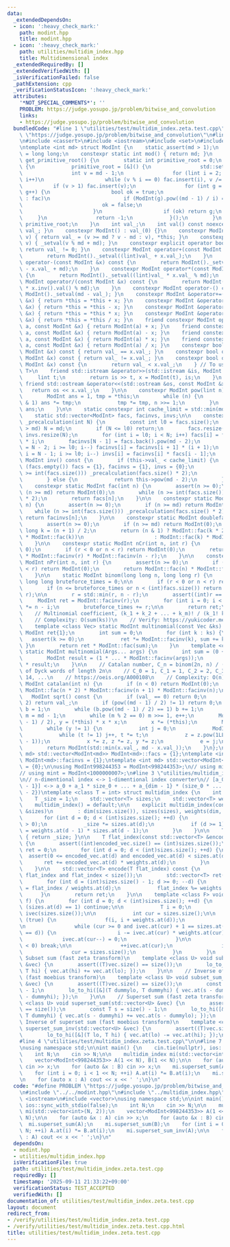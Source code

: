 ```yaml
---
data:
  _extendedDependsOn:
  - icon: ':heavy_check_mark:'
    path: modint.hpp
    title: modint.hpp
  - icon: ':heavy_check_mark:'
    path: utilities/multidim_index.hpp
    title: Multidimensional index
  _extendedRequiredBy: []
  _extendedVerifiedWith: []
  _isVerificationFailed: false
  _pathExtension: cpp
  _verificationStatusIcon: ':heavy_check_mark:'
  attributes:
    '*NOT_SPECIAL_COMMENTS*': ''
    PROBLEM: https://judge.yosupo.jp/problem/bitwise_and_convolution
    links:
    - https://judge.yosupo.jp/problem/bitwise_and_convolution
  bundledCode: "#line 1 \"utilities/test/multidim_index.zeta.test.cpp\"\n#define PROBLEM\
    \ \"https://judge.yosupo.jp/problem/bitwise_and_convolution\"\n#line 2 \"modint.hpp\"\
    \n#include <cassert>\n#include <iostream>\n#include <set>\n#include <vector>\n\
    \ntemplate <int md> struct ModInt {\n    static_assert(md > 1);\n    using lint\
    \ = long long;\n    constexpr static int mod() { return md; }\n    static int\
    \ get_primitive_root() {\n        static int primitive_root = 0;\n        if (!primitive_root)\
    \ {\n            primitive_root = [&]() {\n                std::set<int> fac;\n\
    \                int v = md - 1;\n                for (lint i = 2; i * i <= v;\
    \ i++)\n                    while (v % i == 0) fac.insert(i), v /= i;\n      \
    \          if (v > 1) fac.insert(v);\n                for (int g = 1; g < md;\
    \ g++) {\n                    bool ok = true;\n                    for (auto i\
    \ : fac)\n                        if (ModInt(g).pow((md - 1) / i) == 1) {\n  \
    \                          ok = false;\n                            break;\n \
    \                       }\n                    if (ok) return g;\n           \
    \     }\n                return -1;\n            }();\n        }\n        return\
    \ primitive_root;\n    }\n    int val_;\n    int val() const noexcept { return\
    \ val_; }\n    constexpr ModInt() : val_(0) {}\n    constexpr ModInt &_setval(lint\
    \ v) { return val_ = (v >= md ? v - md : v), *this; }\n    constexpr ModInt(lint\
    \ v) { _setval(v % md + md); }\n    constexpr explicit operator bool() const {\
    \ return val_ != 0; }\n    constexpr ModInt operator+(const ModInt &x) const {\n\
    \        return ModInt()._setval((lint)val_ + x.val_);\n    }\n    constexpr ModInt\
    \ operator-(const ModInt &x) const {\n        return ModInt()._setval((lint)val_\
    \ - x.val_ + md);\n    }\n    constexpr ModInt operator*(const ModInt &x) const\
    \ {\n        return ModInt()._setval((lint)val_ * x.val_ % md);\n    }\n    constexpr\
    \ ModInt operator/(const ModInt &x) const {\n        return ModInt()._setval((lint)val_\
    \ * x.inv().val() % md);\n    }\n    constexpr ModInt operator-() const { return\
    \ ModInt()._setval(md - val_); }\n    constexpr ModInt &operator+=(const ModInt\
    \ &x) { return *this = *this + x; }\n    constexpr ModInt &operator-=(const ModInt\
    \ &x) { return *this = *this - x; }\n    constexpr ModInt &operator*=(const ModInt\
    \ &x) { return *this = *this * x; }\n    constexpr ModInt &operator/=(const ModInt\
    \ &x) { return *this = *this / x; }\n    friend constexpr ModInt operator+(lint\
    \ a, const ModInt &x) { return ModInt(a) + x; }\n    friend constexpr ModInt operator-(lint\
    \ a, const ModInt &x) { return ModInt(a) - x; }\n    friend constexpr ModInt operator*(lint\
    \ a, const ModInt &x) { return ModInt(a) * x; }\n    friend constexpr ModInt operator/(lint\
    \ a, const ModInt &x) { return ModInt(a) / x; }\n    constexpr bool operator==(const\
    \ ModInt &x) const { return val_ == x.val_; }\n    constexpr bool operator!=(const\
    \ ModInt &x) const { return val_ != x.val_; }\n    constexpr bool operator<(const\
    \ ModInt &x) const {\n        return val_ < x.val_;\n    } // To use std::map<ModInt,\
    \ T>\n    friend std::istream &operator>>(std::istream &is, ModInt &x) {\n   \
    \     lint t;\n        return is >> t, x = ModInt(t), is;\n    }\n    constexpr\
    \ friend std::ostream &operator<<(std::ostream &os, const ModInt &x) {\n     \
    \   return os << x.val_;\n    }\n\n    constexpr ModInt pow(lint n) const {\n\
    \        ModInt ans = 1, tmp = *this;\n        while (n) {\n            if (n\
    \ & 1) ans *= tmp;\n            tmp *= tmp, n >>= 1;\n        }\n        return\
    \ ans;\n    }\n\n    static constexpr int cache_limit = std::min(md, 1 << 21);\n\
    \    static std::vector<ModInt> facs, facinvs, invs;\n\n    constexpr static void\
    \ _precalculation(int N) {\n        const int l0 = facs.size();\n        if (N\
    \ > md) N = md;\n        if (N <= l0) return;\n        facs.resize(N), facinvs.resize(N),\
    \ invs.resize(N);\n        for (int i = l0; i < N; i++) facs[i] = facs[i - 1]\
    \ * i;\n        facinvs[N - 1] = facs.back().pow(md - 2);\n        for (int i\
    \ = N - 2; i >= l0; i--) facinvs[i] = facinvs[i + 1] * (i + 1);\n        for (int\
    \ i = N - 1; i >= l0; i--) invs[i] = facinvs[i] * facs[i - 1];\n    }\n\n    constexpr\
    \ ModInt inv() const {\n        if (this->val_ < cache_limit) {\n            if\
    \ (facs.empty()) facs = {1}, facinvs = {1}, invs = {0};\n            while (this->val_\
    \ >= int(facs.size())) _precalculation(facs.size() * 2);\n            return invs[this->val_];\n\
    \        } else {\n            return this->pow(md - 2);\n        }\n    }\n\n\
    \    constexpr static ModInt fac(int n) {\n        assert(n >= 0);\n        if\
    \ (n >= md) return ModInt(0);\n        while (n >= int(facs.size())) _precalculation(facs.size()\
    \ * 2);\n        return facs[n];\n    }\n\n    constexpr static ModInt facinv(int\
    \ n) {\n        assert(n >= 0);\n        if (n >= md) return ModInt(0);\n    \
    \    while (n >= int(facs.size())) _precalculation(facs.size() * 2);\n       \
    \ return facinvs[n];\n    }\n\n    constexpr static ModInt doublefac(int n) {\n\
    \        assert(n >= 0);\n        if (n >= md) return ModInt(0);\n        long\
    \ long k = (n + 1) / 2;\n        return (n & 1) ? ModInt::fac(k * 2) / (ModInt(2).pow(k)\
    \ * ModInt::fac(k))\n                       : ModInt::fac(k) * ModInt(2).pow(k);\n\
    \    }\n\n    constexpr static ModInt nCr(int n, int r) {\n        assert(n >=\
    \ 0);\n        if (r < 0 or n < r) return ModInt(0);\n        return ModInt::fac(n)\
    \ * ModInt::facinv(r) * ModInt::facinv(n - r);\n    }\n\n    constexpr static\
    \ ModInt nPr(int n, int r) {\n        assert(n >= 0);\n        if (r < 0 or n\
    \ < r) return ModInt(0);\n        return ModInt::fac(n) * ModInt::facinv(n - r);\n\
    \    }\n\n    static ModInt binom(long long n, long long r) {\n        static\
    \ long long bruteforce_times = 0;\n\n        if (r < 0 or n < r) return ModInt(0);\n\
    \        if (n <= bruteforce_times or n < (int)facs.size()) return ModInt::nCr(n,\
    \ r);\n\n        r = std::min(r, n - r);\n        assert((int)r == r);\n\n   \
    \     ModInt ret = ModInt::facinv(r);\n        for (int i = 0; i < r; ++i) ret\
    \ *= n - i;\n        bruteforce_times += r;\n\n        return ret;\n    }\n\n\
    \    // Multinomial coefficient, (k_1 + k_2 + ... + k_m)! / (k_1! k_2! ... k_m!)\n\
    \    // Complexity: O(sum(ks))\n    // Verify: https://yukicoder.me/problems/no/3178\n\
    \    template <class Vec> static ModInt multinomial(const Vec &ks) {\n       \
    \ ModInt ret{1};\n        int sum = 0;\n        for (int k : ks) {\n         \
    \   assert(k >= 0);\n            ret *= ModInt::facinv(k), sum += k;\n       \
    \ }\n        return ret * ModInt::fac(sum);\n    }\n    template <class... Args>\
    \ static ModInt multinomial(Args... args) {\n        int sum = (0 + ... + args);\n\
    \        ModInt result = (1 * ... * ModInt::facinv(args));\n        return ModInt::fac(sum)\
    \ * result;\n    }\n\n    // Catalan number, C_n = binom(2n, n) / (n + 1) = #\
    \ of Dyck words of length 2n\n    // C_0 = 1, C_1 = 1, C_2 = 2, C_3 = 5, C_4 =\
    \ 14, ...\n    // https://oeis.org/A000108\n    // Complexity: O(n)\n    static\
    \ ModInt catalan(int n) {\n        if (n < 0) return ModInt(0);\n        return\
    \ ModInt::fac(n * 2) * ModInt::facinv(n + 1) * ModInt::facinv(n);\n    }\n\n \
    \   ModInt sqrt() const {\n        if (val_ == 0) return 0;\n        if (md ==\
    \ 2) return val_;\n        if (pow((md - 1) / 2) != 1) return 0;\n        ModInt\
    \ b = 1;\n        while (b.pow((md - 1) / 2) == 1) b += 1;\n        int e = 0,\
    \ m = md - 1;\n        while (m % 2 == 0) m >>= 1, e++;\n        ModInt x = pow((m\
    \ - 1) / 2), y = (*this) * x * x;\n        x *= (*this);\n        ModInt z = b.pow(m);\n\
    \        while (y != 1) {\n            int j = 0;\n            ModInt t = y;\n\
    \            while (t != 1) j++, t *= t;\n            z = z.pow(1LL << (e - j\
    \ - 1));\n            x *= z, z *= z, y *= z;\n            e = j;\n        }\n\
    \        return ModInt(std::min(x.val_, md - x.val_));\n    }\n};\ntemplate <int\
    \ md> std::vector<ModInt<md>> ModInt<md>::facs = {1};\ntemplate <int md> std::vector<ModInt<md>>\
    \ ModInt<md>::facinvs = {1};\ntemplate <int md> std::vector<ModInt<md>> ModInt<md>::invs\
    \ = {0};\n\nusing ModInt998244353 = ModInt<998244353>;\n// using mint = ModInt<998244353>;\n\
    // using mint = ModInt<1000000007>;\n#line 3 \"utilities/multidim_index.hpp\"\n\
    \n// n-dimentional index <-> 1-dimentional index converter\n// [a_0, ..., a_{dim\
    \ - 1}] <-> a_0 + a_1 * size_0 + ... + a_{dim - 1} * (size_0 * ... * size_{dim\
    \ - 2})\ntemplate <class T = int> struct multidim_index {\n    int dim = 0;\n\
    \    T _size = 1;\n    std::vector<T> sizes;\n    std::vector<T> weights;\n\n\
    \    multidim_index() = default;\n\n    explicit multidim_index(const std::vector<T>\
    \ &sizes)\n        : dim(sizes.size()), sizes(sizes), weights(dim, T(1)) {\n \
    \       for (int d = 0; d < (int)sizes.size(); ++d) {\n            assert(sizes.at(d)\
    \ > 0);\n            _size *= sizes.at(d);\n            if (d >= 1) weights.at(d)\
    \ = weights.at(d - 1) * sizes.at(d - 1);\n        }\n    }\n\n    T size() const\
    \ { return _size; }\n\n    T flat_index(const std::vector<T> &encoded_vec) const\
    \ {\n        assert((int)encoded_vec.size() == (int)sizes.size());\n        T\
    \ ret = 0;\n        for (int d = 0; d < (int)sizes.size(); ++d) {\n          \
    \  assert(0 <= encoded_vec.at(d) and encoded_vec.at(d) < sizes.at(d));\n     \
    \       ret += encoded_vec.at(d) * weights.at(d);\n        }\n        return ret;\n\
    \    }\n\n    std::vector<T> encode(T flat_index) const {\n        assert(0 <=\
    \ flat_index and flat_index < size());\n        std::vector<T> ret(sizes.size());\n\
    \        for (int d = (int)sizes.size() - 1; d >= 0; --d) {\n            ret.at(d)\
    \ = flat_index / weights.at(d);\n            flat_index %= weights.at(d);\n  \
    \      }\n        return ret;\n    }\n\n    template <class F> void lo_to_hi(F\
    \ f) {\n        for (int d = 0; d < (int)sizes.size(); ++d) {\n            if\
    \ (sizes.at(d) == 1) continue;\n\n            T i = 0;\n            std::vector<T>\
    \ ivec(sizes.size());\n\n            int cur = sizes.size();\n\n            while\
    \ (true) {\n                f(i, i + weights.at(d));\n                --cur;\n\
    \n                while (cur >= 0 and ivec.at(cur) + 1 == sizes.at(cur) - (cur\
    \ == d)) {\n                    i -= ivec.at(cur) * weights.at(cur);\n       \
    \             ivec.at(cur--) = 0;\n                }\n\n                if (cur\
    \ < 0) break;\n\n                ++ivec.at(cur);\n                i += weights.at(cur);\n\
    \                cur = sizes.size();\n            }\n        }\n    }\n\n    //\
    \ Subset sum (fast zeta transform)\n    template <class U> void subset_sum(std::vector<U>\
    \ &vec) {\n        assert((T)vec.size() == size());\n        lo_to_hi([&](T lo,\
    \ T hi) { vec.at(hi) += vec.at(lo); });\n    }\n\n    // Inverse of subset sum\
    \ (fast moebius transform)\n    template <class U> void subset_sum_inv(std::vector<U>\
    \ &vec) {\n        assert((T)vec.size() == size());\n        const T s = size()\
    \ - 1;\n        lo_to_hi([&](T dummylo, T dummyhi) { vec.at(s - dummylo) -= vec.at(s\
    \ - dummyhi); });\n    }\n\n    // Superset sum (fast zeta transform)\n    template\
    \ <class U> void superset_sum(std::vector<U> &vec) {\n        assert((T)vec.size()\
    \ == size());\n        const T s = size() - 1;\n        lo_to_hi([&](T dummylo,\
    \ T dummyhi) { vec.at(s - dummyhi) += vec.at(s - dummylo); });\n    }\n\n    //\
    \ Inverse of superset sum (fast moebius transform)\n    template <class U> void\
    \ superset_sum_inv(std::vector<U> &vec) {\n        assert((T)vec.size() == size());\n\
    \        lo_to_hi([&](T lo, T hi) { vec.at(lo) -= vec.at(hi); });\n    }\n};\n\
    #line 4 \"utilities/test/multidim_index.zeta.test.cpp\"\n\n#line 7 \"utilities/test/multidim_index.zeta.test.cpp\"\
    \nusing namespace std;\n\nint main() {\n    cin.tie(nullptr), ios::sync_with_stdio(false);\n\
    \    int N;\n    cin >> N;\n\n    multidim_index mi(std::vector<int>(N, 2));\n\
    \    vector<ModInt<998244353>> A(1 << N), B(1 << N);\n\n    for (auto &x : A)\
    \ cin >> x;\n    for (auto &x : B) cin >> x;\n    mi.superset_sum(A);\n    mi.superset_sum(B);\n\
    \    for (int i = 0; i < 1 << N; ++i) A.at(i) *= B.at(i);\n    mi.superset_sum_inv(A);\n\
    \n    for (auto x : A) cout << x << ' ';\n}\n"
  code: "#define PROBLEM \"https://judge.yosupo.jp/problem/bitwise_and_convolution\"\
    \n#include \"../../modint.hpp\"\n#include \"../multidim_index.hpp\"\n\n#include\
    \ <iostream>\n#include <vector>\nusing namespace std;\n\nint main() {\n    cin.tie(nullptr),\
    \ ios::sync_with_stdio(false);\n    int N;\n    cin >> N;\n\n    multidim_index\
    \ mi(std::vector<int>(N, 2));\n    vector<ModInt<998244353>> A(1 << N), B(1 <<\
    \ N);\n\n    for (auto &x : A) cin >> x;\n    for (auto &x : B) cin >> x;\n  \
    \  mi.superset_sum(A);\n    mi.superset_sum(B);\n    for (int i = 0; i < 1 <<\
    \ N; ++i) A.at(i) *= B.at(i);\n    mi.superset_sum_inv(A);\n\n    for (auto x\
    \ : A) cout << x << ' ';\n}\n"
  dependsOn:
  - modint.hpp
  - utilities/multidim_index.hpp
  isVerificationFile: true
  path: utilities/test/multidim_index.zeta.test.cpp
  requiredBy: []
  timestamp: '2025-09-11 21:33:22+09:00'
  verificationStatus: TEST_ACCEPTED
  verifiedWith: []
documentation_of: utilities/test/multidim_index.zeta.test.cpp
layout: document
redirect_from:
- /verify/utilities/test/multidim_index.zeta.test.cpp
- /verify/utilities/test/multidim_index.zeta.test.cpp.html
title: utilities/test/multidim_index.zeta.test.cpp
---
```

